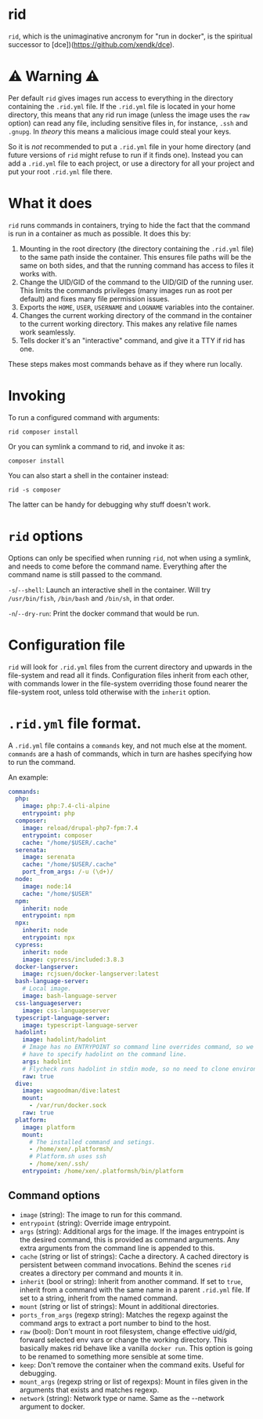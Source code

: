 # rid

`rid`, which is the unimaginative ancronym for "run in docker", is the
spiritual successor to [dce])(https://github.com/xendk/dce).

# ⚠ Warning ⚠

Per default `rid` gives images run access to everything in the
directory containing the `.rid.yml` file. If the `.rid.yml` file is
located in your home directory, this means that any rid run image
(unless the image uses the `raw` option) can read any file, including
sensitive files in, for instance, `.ssh` and `.gnupg`. In *theory*
this means a malicious image could steal your keys.

So it is *not* recommended to put a `.rid.yml` file in your home
directory (and future versions of `rid` might refuse to run if it
finds one). Instead you can add a `.rid.yml` file to each project, or
use a directory for all your project and put your root `.rid.yml` file
there.

# What it does

`rid` runs commands in containers, trying to hide the fact that the
command is run in a container as much as possible. It does this by:

1. Mounting in the root directory (the directory containing the
   `.rid.yml` file) to the same path inside the container. This
   ensures file paths will be the same on both sides, and that the
   running command has access to files it works with.
2. Change the UID/GID of the command to the UID/GID of the running
   user. This limits the commands privileges (many images run as root
   per default) and fixes many file permission issues.
3. Exports the `HOME`, `USER`, `USERNAME` and `LOGNAME` variables into
   the container.
4. Changes the current working directory of the command in the
   container to the current working directory. This makes any relative
   file names work seamlessly.
5. Tells docker it's an "interactive" command, and give it a TTY if
   rid has one.

These steps makes most commands behave as if they where run locally.

# Invoking

To run a configured command with arguments:

``` shell
rid composer install
```

Or you can symlink a command to rid, and invoke it as:

``` shell
composer install
```

You can also start a shell in the container instead:

``` shell
rid -s composer
```

The latter can be handy for debugging why stuff doesn't work.

# `rid` options

Options can only be specified when running `rid`, not when using a
symlink, and needs to come before the command name. Everything after
the command name is still passed to the command.

`-s`/`--shell`: Launch an interactive shell in the container. Will try
`/usr/bin/fish`, `/bin/bash` and `/bin/sh`, in that order.

`-n`/`--dry-run`: Print the docker command that would be run.

# Configuration file

`rid` will look for `.rid.yml` files from the current directory and
upwards in the file-system and read all it finds. Configuration files
inherit from each other, with commands lower in the file-system
overriding those found nearer the file-system root, unless told
otherwise with the `inherit` option.

# `.rid.yml` file format.

A `.rid.yml` file contains a `commands` key, and not much else at the
moment. `commands` are a hash of commands, which in turn are hashes
specifying how to run the command.

An example:

``` yaml
commands:
  php:
    image: php:7.4-cli-alpine
    entrypoint: php
  composer:
    image: reload/drupal-php7-fpm:7.4
    entrypoint: composer
    cache: "/home/$USER/.cache"
  serenata:
    image: serenata
    cache: "/home/$USER/.cache"
    port_from_args: /-u (\d+)/
  node:
    image: node:14
    cache: "/home/$USER"
  npm:
    inherit: node
    entrypoint: npm
  npx:
    inherit: node
    entrypoint: npx
  cypress:
    inherit: node
    image: cypress/included:3.8.3
  docker-langserver:
    image: rcjsuen/docker-langserver:latest
  bash-language-server:
    # Local image.
    image: bash-language-server
  css-languageserver:
    image: css-languageserver
  typescript-language-server:
    image: typescript-language-server
  hadolint:
    image: hadolint/hadolint
    # Image has no ENTRYPOINT so command line overrides command, so we
    # have to specify hadolint on the command line.
    args: hadolint
    # Flycheck runs hadolint in stdin mode, so no need to clone environment.
    raw: true
  dive:
    image: wagoodman/dive:latest
    mount:
      - /var/run/docker.sock
    raw: true
  platform:
    image: platform
    mount:
      # The installed command and setings.
      - /home/xen/.platformsh/
      # Platform.sh uses ssh
      - /home/xen/.ssh/
    entrypoint: /home/xen/.platformsh/bin/platform
```

## Command options

* `image` (string): The image to run for this command.
* `entrypoint` (string): Override image entrypoint.
* `args` (string): Additional args for the image. If the images entrypoint is
  the desired command, this is provided as command arguments. Any
  extra arguments from the command line is appended to this.
* `cache` (string or list of strings): Cache a directory. A cached directory is persistent between
  command invocations. Behind the scenes `rid` creates a directory per
  command and mounts it in.
* `inherit` (bool or string): Inherit from another command. If set to
  `true`, inherit from a command with the same name in a parent
  `.rid.yml` file. If set to a string, inherit from the named command.
* `mount` (string or list of strings): Mount in additional directories.
* `ports_from_args` (regexp string): Matches the regexp against the
  command args to extract a port number to bind to the host.
* `raw` (bool): Don't mount in root filesystem, change effective
  uid/gid, forward selected env vars or change the working directory.
  This basically makes rid behave like a vanilla `docker run`. This
  option is going to be renamed to something more sensible at some
  time.
* `keep`: Don't remove the container when the command exits. Useful
  for debugging.
* `mount_args` (regexp string or list of regexps): Mount in files
   given in the arguments that exists and matches regexp.
* `network` (string): Network type or name. Same as the --network
  argument to docker.
